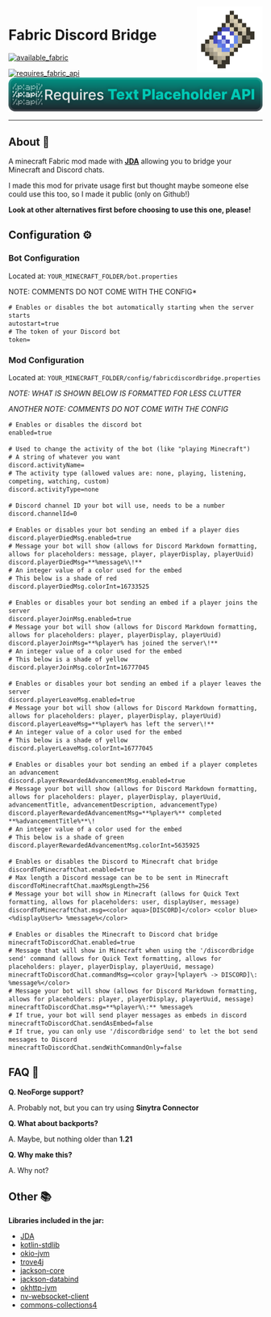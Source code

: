 <img src="assets/icon.png" width="130" height="130" align="right"/>

# Fabric Discord Bridge

[![available_fabric](https://github.com/intergrav/devins-badges/raw/refs/heads/v3/assets/compact/supported/fabric_vector.svg)](https://fabricmc.net/)

[![requires_fabric_api](https://github.com/intergrav/devins-badges/raw/refs/heads/v3/assets/compact/requires/fabric-api_vector.svg)](https://modrinth.com/mod/fabric-api)
[![requires_p-api](assets/requires_p-api.svg)](https://modrinth.com/mod/placeholder-api)

---

## About 📖

A minecraft Fabric mod made with **[JDA](https://github.com/discord-jda/JDA)** allowing you to bridge your Minecraft and Discord chats.

I made this mod for private usage first but thought maybe someone else could use this too, so I made it public (only on Github!)

**Look at other alternatives first before choosing to use this one, please!**

## Configuration ⚙️

### Bot Configuration

Located at: `YOUR_MINECRAFT_FOLDER/bot.properties`

NOTE: COMMENTS DO NOT COME WITH THE CONFIG*

```properties
# Enables or disables the bot automatically starting when the server starts
autostart=true
# The token of your Discord bot
token=
```

### Mod Configuration

Located at: `YOUR_MINECRAFT_FOLDER/config/fabricdiscordbridge.properties`

*NOTE: WHAT IS SHOWN BELOW IS FORMATTED FOR LESS CLUTTER*

*ANOTHER NOTE: COMMENTS DO NOT COME WITH THE CONFIG*

```properties
# Enables or disables the discord bot
enabled=true

# Used to change the activity of the bot (like "playing Minecraft")
# A string of whatever you want
discord.activityName=
# The activity type (allowed values are: none, playing, listening, competing, watching, custom)
discord.activityType=none

# Discord channel ID your bot will use, needs to be a number
discord.channelId=0

# Enables or disables your bot sending an embed if a player dies
discord.playerDiedMsg.enabled=true
# Message your bot will show (allows for Discord Markdown formatting, allows for placeholders: message, player, playerDisplay, playerUuid)
discord.playerDiedMsg=**%message%\!**
# An integer value of a color used for the embed
# This below is a shade of red
discord.playerDiedMsg.colorInt=16733525

# Enables or disables your bot sending an embed if a player joins the server
discord.playerJoinMsg.enabled=true
# Message your bot will show (allows for Discord Markdown formatting, allows for placeholders: player, playerDisplay, playerUuid)
discord.playerJoinMsg=**%player% has joined the server\!**
# An integer value of a color used for the embed
# This below is a shade of yellow
discord.playerJoinMsg.colorInt=16777045

# Enables or disables your bot sending an embed if a player leaves the server
discord.playerLeaveMsg.enabled=true
# Message your bot will show (allows for Discord Markdown formatting, allows for placeholders: player, playerDisplay, playerUuid)
discord.playerLeaveMsg=**%player% has left the server\!**
# An integer value of a color used for the embed
# This below is a shade of yellow
discord.playerLeaveMsg.colorInt=16777045

# Enables or disables your bot sending an embed if a player completes an advancement
discord.playerRewardedAdvancementMsg.enabled=true
# Message your bot will show (allows for Discord Markdown formatting, allows for placeholders: player, playerDisplay, playerUuid, advancementTitle, advancementDescription, advancementType)
discord.playerRewardedAdvancementMsg=**%player%** completed **%advancementTitle%**\!
# An integer value of a color used for the embed
# This below is a shade of green
discord.playerRewardedAdvancementMsg.colorInt=5635925

# Enables or disables the Discord to Minecraft chat bridge
discordToMinecraftChat.enabled=true
# Max length a Discord message can be to be sent in Minecraft
discordToMinecraftChat.maxMsgLength=256
# Message your bot will show in Minecraft (allows for Quick Text formatting, allows for placeholders: user, displayUser, message)
discordToMinecraftChat.msg=<color aqua>[DISCORD]</color> <color blue><%displayUser%> %message%</color>

# Enables or disables the Minecraft to Discord chat bridge
minecraftToDiscordChat.enabled=true
# Message that will show in Minecraft when using the '/discordbridge send' command (allows for Quick Text formatting, allows for placeholders: player, playerDisplay, playerUuid, message)
minecraftToDiscordChat.commandMsg=<color gray>[%player% -> DISCORD]\: %message%</color>
# Message your bot will show (allows for Discord Markdown formatting, allows for placeholders: player, playerDisplay, playerUuid, message)
minecraftToDiscordChat.msg=**%player%\:** %message%
# If true, your bot will send player messages as embeds in discord
minecraftToDiscordChat.sendAsEmbed=false
# If true, you can only use '/discordbridge send' to let the bot send messages to Discord
minecraftToDiscordChat.sendWithCommandOnly=false
```

## FAQ 📝

**Q. NeoForge support?**

A. Probably not, but you can try using **Sinytra Connector**

**Q. What about backports?**

A. Maybe, but nothing older than **1.21**

**Q. Why make this?**

A. Why not?

## Other 📚

**Libraries included in the jar:**
- [JDA](https://github.com/discord-jda/JDA)
- [kotlin-stdlib](https://github.com/JetBrains/kotlin)
- [okio-jvm](https://github.com/square/okio)
- [trove4j](https://bitbucket.org/trove4j/trove/src/master/)
- [jackson-core](https://github.com/FasterXML/jackson-core)
- [jackson-databind](https://github.com/FasterXML/jackson-databind)
- [okhttp-jvm](https://github.com/square/okhttp)
- [nv-websocket-client](https://github.com/TakahikoKawasaki/nv-websocket-client)
- [commons-collections4](https://github.com/apache/commons-collections)